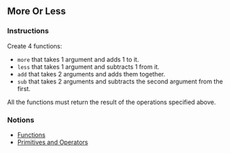 ## More Or Less

### Instructions

Create 4 functions:

- `more` that takes 1 argument and adds 1 to it.
- `less` that takes 1 argument and subtracts 1 from it.
- `add` that takes 2 arguments and adds them together.
- `sub` that takes 2 arguments and subtracts the second argument from the first.

All the functions must return the result of the operations specified above.

### Notions

- [Functions](https://nan-academy.github.io/js-training/examples/functions.js)
- [Primitives and Operators](https://nan-academy.github.io/js-training/examples/primitive-and-operators.js)
